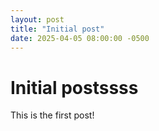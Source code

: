 ```yaml
---
layout: post
title: "Initial post"
date: 2025-04-05 08:00:00 -0500
---
```

# Initial postssss
This is the first post!